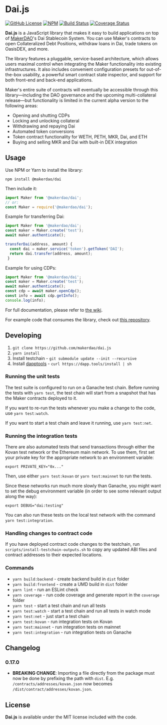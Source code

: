 # Dai.js

[![GitHub License][license]][license-url]
[![NPM][npm]][npm-url]
[![Build Status][build]][build-url]
[![Coverage Status][cover]][cover-url]


**Dai.js** is a JavaScript library that makes it easy to build applications on top of [MakerDAO][makerdao]'s Dai Stablecoin System. You can use Maker's contracts to open Collateralized Debt Positions, withdraw loans in Dai, trade tokens on OasisDEX, and more.

The library features a pluggable, service-based architecture, which allows users maximal control when integrating the Maker functionality into existing infrastructures. It also includes convenient configuration presets for out-of-the-box usability, a powerful smart contract state inspector, and support for both front-end and back-end applications.

Maker's entire suite of contracts will eventually be accessible through this library—including the DAO governance and the upcoming multi-collateral release—but functionality is limited in the current alpha version to the following areas:

* Opening and shutting CDPs
* Locking and unlocking collateral
* Withdrawing and repaying Dai
* Automated token conversions
* Token contract functionality for WETH, PETH, MKR, Dai, and ETH
* Buying and selling MKR and Dai with built-in DEX integration

## Usage

Use NPM or Yarn to install the library:
```
npm install @makerdao/dai
```

Then include it:

```js
import Maker from '@makerdao/dai';
// or:
const Maker = require('@makerdao/dai');
```

Example for transferring Dai:
```js
import Maker from '@makerdao/dai';
const maker = Maker.create('test');
await maker.authenticate();

transferDai(address, amount) {
  const dai = maker.service('token').getToken('DAI');
  return dai.transfer(address, amount);
 }
```

Example for using CDPs:
```js
import Maker from '@makerdao/dai';
const maker = Maker.create('test');
await maker.authenticate();
const cdp = await maker.openCdp();
const info = await cdp.getInfo();
console.log(info);
```

For full documentation, please refer to [the wiki][wiki].

For example code that consumes the library, check out [this repository](https://github.com/makerdao/integration-examples).

## Developing

1. `git clone https://github.com/makerdao/dai.js`
2. `yarn install`
3. Install testchain - `git submodule update --init --recursive`
4. Install [dapptools](https://dapp.tools/) - `curl https://dapp.tools/install | sh`

### Running the unit tests

The test suite is configured to run on a Ganache test chain. Before running the tests with `yarn test`, the test chain will start from a snapshot that has the Maker contracts deployed to it.

If you want to re-run the tests whenever you make a change to the code, use `yarn test:watch`.

If you want to start a test chain and leave it running, use `yarn test:net`.

### Running the integration tests

There are also automated tests that send transactions through either the Kovan test network or the Ethereum main network. To use them, first set your private key for the appropriate network to an environment variable:

`export PRIVATE_KEY="0x..."`

Then, use either `yarn test:kovan` or `yarn test:mainnet` to run the tests.

Since these networks run much more slowly than Ganache, you might want to set the debug environment variable (in order to see some relevant output along the way):

`export DEBUG="dai:testing"`

You can also run these tests on the local test network with the command `yarn test:integration`.

### Handling changes to contract code

If you have deployed contract code changes to the testchain, run `scripts/install-testchain-outputs.sh` to copy any updated ABI files and contract addresses to their expected locations.

### Commands

- `yarn build:backend` - create backend build in `dist` folder
- `yarn build:frontend` - create a UMD build in `dist` folder
- `yarn lint` - run an ESLint check
- `yarn coverage` - run code coverage and generate report in the `coverage` folder
- `yarn test` - start a test chain and run all tests
- `yarn test:watch` - start a test chain and run all tests in watch mode
- `yarn test:net` - just start a test chain
- `yarn test:kovan` - run integration tests on Kovan
- `yarn test:mainnet` - run integration tests on mainnet
- `yarn test:integration` - run integration tests on Ganache

## Changelog

### 0.17.0

- **BREAKING CHANGE**: Importing a file directly from the package must now be done by
prefixing the path with `dist`. E.g. `/contracts/addresses/kovan.json` now becomes
`/dist/contract/addresses/kovan.json`.

## License

**Dai.js** is available under the MIT license included with the code.

[npm]: https://img.shields.io/npm/v/@makerdao/dai.svg?style=flat
[npm-url]: https://www.npmjs.com/package/@makerdao/dai

[tests]: http://img.shields.io/travis/makerdao/dai.js.svg
[tests-url]: https://travis-ci.org/makerdao/dai.js

[license]: https://img.shields.io/badge/license-MIT-blue.svg
[license-url]: https://github.com/makerdao/dai.js/blob/dev/LICENSE

[build]: https://travis-ci.com/makerdao/dai.js.svg?branch=dev
[build-url]: https://travis-ci.com/makerdao/dai.js

[cover]: https://codecov.io/gh/makerdao/dai.js/branch/dev/graph/badge.svg
[cover-url]: https://codecov.io/github/makerdao/dai.js?branch=dev

[makerdao]: https://makerdao.com
[wiki]: https://github.com/makerdao/dai.js/wiki
